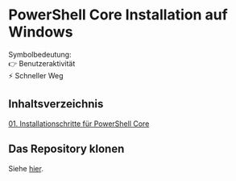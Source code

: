 # PowerShell Core Installation auf Windows

Symbolbedeutung:<br />
👉 Benutzeraktivität<br />
⚡ Schneller Weg

## Inhaltsverzeichnis

[01. Installationschritte für PowerShell Core](exercises/01/readme.md)

## Das Repository klonen

Siehe [hier](./clone-this-repo_de.md).


